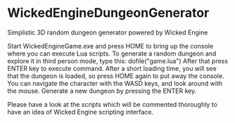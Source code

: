 # WickedEngineDungeonGenerator
Simplistic 3D random dungeon generator powered by Wicked Engine

Start WickedEngineGame.exe and press HOME to bring up the console where you can execute Lua scripts. 
To generate a random dungeon and explore it in third person mode, type this:
dofile("game.lua")
After that press ENTER key to execute command. After a short loading time, you will see that the dungeon is loaded, so press HOME again to put away the console.
You can navigate the character with the WASD keys, and look around with the mouse. Generate a new dungeon by pressing the ENTER key.

Please have a look at the scripts which will be commented thoroughly to have an idea of Wicked Engine scripting interface.
